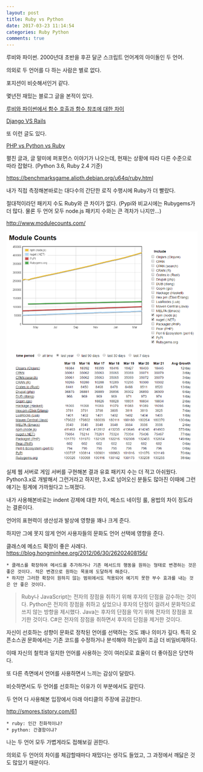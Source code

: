 ```yaml
---
layout: post
title: Ruby vs Python
date: 2017-03-23 11:14:54
categories: Ruby Python
comments: true
---
```


루비와 파이썬. 2000년대 초반을 후끈 달군 스크립트 언어계의 아이돌인 두 언어.

의외로 두 언어를 다 하는 사람은 별로 없다.

포지션이 비슷해서인거 같다.

몇년전 재밌는 블로그 글을 본적이 있다.

[루비와 파이썬에서 함수 호출과 함수 참조에 대한 차이](http://blog.nacyot.com/articles/2014-12-17-diffrence-of-ruby-and-python/)

[Django VS Rails](http://youngrok.com/Django_vs_Rails)

또 이런 글도 있다.

[PHP vs Python vs Ruby](http://secretroute.tistory.com/entry/PHP-vs-Ruby-vs-Python)

펼친 글과, 글 말미에 퍼포먼스 이야기가 나오는데, 현재는 상황에 따라 다른 수준으로 따라 잡혔다. (Python 3.6, Ruby 2.4 기준)

<https://benchmarksgame.alioth.debian.org/u64q/ruby.html>

내가 직접 측정해본바로는 대다수의 간단한 로직 수행시에 Ruby가 더 빨랐다.

절대적이라던 패키지 수도 Ruby와 큰 차이가 없다. (Pypi와 비교시에는 Rubygems가 더 많다. 물론 두 언어 모두 node.js 패키지 수와는 큰 격차가 나지만…)

<http://www.modulecounts.com/>

![module count](/images/module_count.png)

실제 웹 서버로 게임 서버를 구현해본 결과 유효 패키지 수는 더 적고 아쉬웠다. Python3.x로 개발해서 그런거라고 하지만, 3.x로 넘어오신 분들도 많아진 이때에 그런 얘기는 핑계에 가까웠다고 느껴졌다.


내가 사용해본바로는 indent 강제에 대한 차이, 메소드 네이밍 룰, 용법의 차이 정도라는 결론이다.

언어의 표현력이 생산성과 발상에 영향을 꽤나 크게 준다.

하지만 그에 못지 않게 언어 사용자들의 문화도 언어 선택에 영향을 준다.


클래스에 메소드 확장이 좋은 사례다.
<https://blog.hongminhee.org/2012/06/30/26202408156/>

    * 클래스를 확장하여 메서드를 추가하거나 기존 메서드의 행동을 원하는 형태로 변경하는 것은 좋은 것이다. 적은 변경으로 원하는 목표에 도달하게 해준다.
    * 하지만 그러한 확장이 원하지 않는 범위에서도 적용되어 예기치 못한 부수 효과를 내는 것은 안 좋은 것이다.

>Ruby나 JavaScript는 전자의 장점을 취하기 위해 후자의 단점을 감수하는 것이다.
>Python은 전자의 장점을 취하고 싶었으나 후자의 단점이 걸려서 문화적으로 쓰지 않는 방향을 제시했다.
>Java는 후자의 단점을 막기 위해 전자의 장점을 포기한 것이다.
>C#은 전자의 장점을 취하면서 후자의 단점을 제거한 것이다.


자신이 선호하는 성향이 문화로 정착된 언어를 선택하는 것도 꽤나 의미가 깊다.
특히 오픈소스권 문화에서는 기존 코드를 수정하거나 분석해야 하는일이 조금 더 비일비재하다.

이때 자신의 철학과 일치한 언어를 사용하는 것이 여러모로 효율이 더 좋아짐은 당연하다.

또 다른 측면에서 언어를 사용하면서 느끼는 감상이 달랐다.

비슷하면서도 두 언어를 선호하는 이유가 이 부분에서도 갈린다.

두 언어 다 사용해본 입장에서 아래 아티클의 주장에 공감한다.

<http://smores.tistory.com/61>

    * ruby: 인간 친화적이냐?
    * python: 간결함이냐?

나는 두 언어 모두 가볍게라도 접해보길 권한다.

의외로 두 언어의 차이를 체감할때마다 재밌다는 생각도 들었고, 그 과정에서 깨닳은 것도 많았기 때문이다.